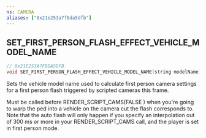 ```yaml
---
ns: CAMERA
aliases: ["0x21e253a7f8da5dfb"]
---
```

## SET_FIRST_PERSON_FLASH_EFFECT_VEHICLE_MODEL_NAME

```c
// 0x21E253A7F8DA5DFB
void SET_FIRST_PERSON_FLASH_EFFECT_VEHICLE_MODEL_NAME(string modelName);
```

Sets the vehicle model name used to calculate first person camera settings for a first person flash triggered by scripted cameras this frame.

Must be called before RENDER_SCRIPT_CAMS(FALSE ) when you're going to warp the ped into a vehicle on the camera cut the flash corresponds to. Note that the auto flash will only happen if you specify an interpolation out of 300 ms or more in your RENDER_SCRIPT_CAMS call, and the player is set in first person mode.

